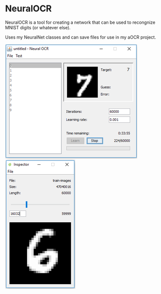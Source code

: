 # NeuralOCR

NeuralOCR is a tool for creating a network that can be used to recongnize MNIST digits (or whatever else).

Uses my NeuralNet classes and can save files for use in my aOCR project.

![](screenshots/screen1.png?raw=true)
![](screenshots/screen2.png?raw=true)
